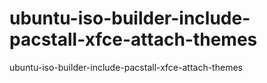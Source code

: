 # ubuntu-iso-builder-include-pacstall-xfce-attach-themes
ubuntu-iso-builder-include-pacstall-xfce-attach-themes
